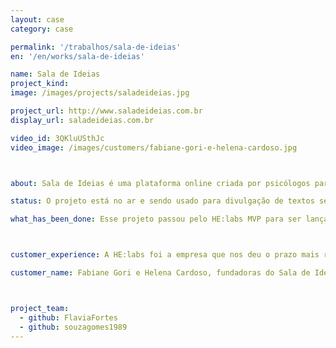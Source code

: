 ```yaml
---
layout: case
category: case

permalink: '/trabalhos/sala-de-ideias'
en: '/en/works/sala-de-ideias'

name: Sala de Ideias
project_kind:
image: /images/projects/saladeideias.jpg

project_url: http://www.saladeideias.com.br
display_url: saladeideias.com.br

video_id: 3QKluUSthJc
video_image: /images/customers/fabiane-gori-e-helena-cardoso.jpg



about: Sala de Ideias é uma plataforma online criada por psicólogos para lhe inspirar a ter uma vida com mais satisfação e equilíbrio. Conhecimentos e experiências são compartilhadas semanalmente através de textos.

status: O projeto está no ar e sendo usado para divulgação de textos semanalmente.

what_has_been_done: Esse projeto passou pelo HE:labs MVP para ser lançado e hoje está no Help. É um exemplo de alguém que lançou sua ideia com a gente e escolheu manter seu projeto nas mãos dos nossos profissionais.



customer_experience: A HE:labs foi a empresa que nos deu o prazo mais rápido dentro do mercado, sem perder a qualidade. Colocar um site funcionando em apenas três dias, realmente é uma missão alem do esperado, a gente nunca viu isso antes. O trabalho foi perfeito, eles conseguiram captar e desenvolver tudo que a gente queria passar para o nosso projeto.

customer_name: Fabiane Gori e Helena Cardoso, fundadoras do Sala de Ideias.



project_team:
  - github: FlaviaFortes
  - github: souzagomes1989
---
```

